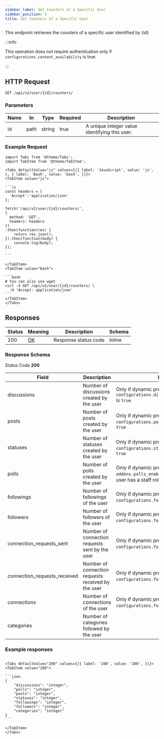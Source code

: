 ```yaml
---
sidebar_label: Get Counters of a Specific User
sidebar_position: 5
title: Get Counters of a Specific User
---
```


This endpoint retrieves the counters of a specific user identified by \{id}

:::info

This operation does not require authentication only if `configurations.content_availability` is true.

:::

## HTTP Request

`GET /api/v2/user/{id}/counters/`

### Parameters

| Name | In   | Type   | Required | Description                                   |
|------|------|--------|----------|-----------------------------------------------|
| id   | path | string | true     | A unique integer value identifying this user. |

### Example Request

````mdx-code-block
import Tabs from '@theme/Tabs';
import TabItem from '@theme/TabItem';

<Tabs defaultValue="js" values={[{ label: 'JavaScript', value: 'js', }, { label: 'Bash', value: 'bash', }]}>
<TabItem value="js">

```js
const headers = {
  'Accept':'application/json'
};

fetch('/api/v2/user/{id}/counters/',
{
  method: 'GET',
  headers: headers
})
.then(function(res) {
    return res.json();
}).then(function(body) {
    console.log(body);
});

```

</TabItem>
<TabItem value="bash">

```bash
# You can also use wget
curl -X GET /api/v2/user/{id}/counters/ \
  -H 'Accept: application/json'
```
</TabItem>
</Tabs>
````

## Responses

|Status|Meaning|Description|Schema|
|---|---|---|---|
|200|[OK](https://tools.ietf.org/html/rfc7231#section-6.3.1)|Response status code|Inline|

### Response Schema

Status Code **200**

| Field                        | Description                                        | Note                                                                                        |
|------------------------------|----------------------------------------------------|---------------------------------------------------------------------------------------------|
| discussions                  | Number of discussions created by the user          | Only if dynamic preference `configurations.discussion_type_enabled` is `true`               |
| posts                        | Number of posts created by the user                | Only if dynamic preference `configurations.post_type_enabled` is `true`                     |
| statuses                     | Number of statuses created by the user             | Only if dynamic preference `configurations.status_type_enabled` is `true`                   |
| polls                        | Number of polls created by the user                | Only if dynamic preference `addons.polls_enabled` is `true` or if the user has a staff role |
| followings                   | Number of followings of the user                   | Only if dynamic preference `configurations.follow_enabled` is `true`                        |
| followers                    | Number of followers of the user                    | Only if dynamic preference `configurations.follow_enabled` is `true`                        |
| connection_requests_sent     | Number of connection requests sent by the user     | Only if dynamic preference `configurations.follow_enabled` is `false`                       |
| connection_requests_received | Number of connection requests received by the user | Only if dynamic preference `configurations.follow_enabled` is `false`                       |
| connections                  | Number of connections of the user                  | Only if dynamic preference `configurations.follow_enabled` is `false`                       |
| categories                   | Number of categories followed by the user          |                                                                                             |

### Example responses


````mdx-code-block

<Tabs defaultValue="200" values={[{ label: '200', value: '200', }]}>
<TabItem value="200">

```json
{
    "discussions": "integer",
    "polls": "integer",
    "posts": "integer",
    "statuses": "integer",
    "followings": "integer",
    "followers": "integer",
    "categories": "integer"
}
```

</TabItem>
</Tabs>
````




